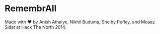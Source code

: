 RemembrAll
==========

Made with &hearts; by Anish Athalye, Nikhil Buduma, Shelby Pefley, and Moaaz
Sidat at Hack The North 2014.
